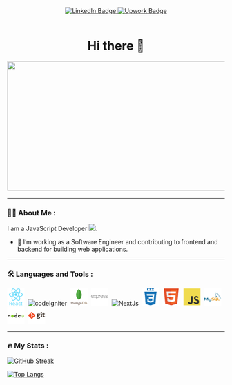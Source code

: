 <div id="header" align="center">
  <div id="badges">
    <a href="https://www.linkedin.com/in/mueezrana/">
      <img src="https://img.shields.io/badge/LinkedIn-blue?style=for-the-badge&logo=linkedin&logoColor=white" alt="LinkedIn Badge"/>
    </a>
     <a href="https://www.upwork.com/fl/~01661352805db91ebd">
      <img src="https://img.shields.io/badge/UpWork-6FDA44?style=for-the-badge&logo=Upwork&logoColor=white" alt="Upwork Badge"/>
    </a>
  </div>
  <img src="https://komarev.com/ghpvc/?username=bardachov&style=flat-square&color=blue" alt=""/>
  <h1>Hi there 👋</h1>
</div>

<div align="center">
  <img src="https://media.giphy.com/media/dWesBcTLavkZuG35MI/giphy.gif" width="600" height="300"/>
</div>

---

### :man_technologist: About Me : 
I am a JavaScript Developer <img src="https://media.giphy.com/media/WUlplcMpOCEmTGBtBW/giphy.gif" width="30">.
- :telescope: I’m working as a Software Engineer and contributing to frontend and backend for building web applications.

---

### :hammer_and_wrench: Languages and Tools :
<div>
  <img src="https://github.com/devicons/devicon/blob/master/icons/react/react-original-wordmark.svg" title="React" alt="React" width="40" height="40"/>&nbsp;
  <img src="https://angular.io/assets/images/logos/angular/angular.svg" title="codeigniter" alt="codeigniter" width="40" height="40"/>&nbsp;
  <img src="https://raw.githubusercontent.com/devicons/devicon/master/icons/mongodb/mongodb-original-wordmark.svg" title="mongodb" alt="mongodb"  width="40" height="40"/>&nbsp;
  <img src="https://raw.githubusercontent.com/devicons/devicon/master/icons/express/express-original-wordmark.svg" title="ExpressJs" alt="ExpressJs" width="40" height="40"/>&nbsp;
  <img src="https://cdn.worldvectorlogo.com/logos/nextjs-2.svg" title="NextJs" alt="NextJs" width="40" height="40"/>&nbsp;
  <img src="https://github.com/devicons/devicon/blob/master/icons/css3/css3-plain-wordmark.svg"  title="CSS3" alt="CSS" width="40" height="40"/>&nbsp;
  <img src="https://github.com/devicons/devicon/blob/master/icons/html5/html5-original.svg" title="HTML5" alt="HTML" width="40" height="40"/>&nbsp;
  <img src="https://github.com/devicons/devicon/blob/master/icons/javascript/javascript-original.svg" title="JavaScript" alt="JavaScript" width="40" height="40"/>&nbsp;
  <img src="https://github.com/devicons/devicon/blob/master/icons/mysql/mysql-original-wordmark.svg" title="MySQL"  alt="MySQL" width="40" height="40"/>&nbsp;
  <img src="https://github.com/devicons/devicon/blob/master/icons/nodejs/nodejs-original-wordmark.svg" title="NodeJS" alt="NodeJS" width="40" height="40"/>&nbsp;
  <img src="https://github.com/devicons/devicon/blob/master/icons/git/git-original-wordmark.svg" title="Git" **alt="Git" width="40" height="40"/>
</div>

---

### :fire: My Stats :
[![GitHub Streak](http://github-readme-streak-stats.herokuapp.com?user=mueezrana&theme=dark&background=000000)](https://git.io/streak-stats)

[![Top Langs](https://github-readme-stats.vercel.app/api/top-langs/?username=mueezrana&layout=compact&theme=vision-friendly-dark)](https://github.com/anuraghazra/github-readme-stats)
